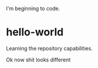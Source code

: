 I'm beginning to code.

# hello-world
Learning the repository capabilities.


Ok now shit looks different
